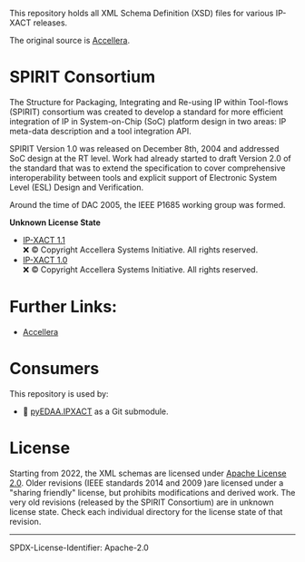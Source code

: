 This repository holds all XML Schema Definition (XSD) files for various IP-XACT releases. 

The original source is [Accellera](https://www.accellera.org/XMLSchema/).


# SPIRIT Consortium

The Structure for Packaging, Integrating and Re-using IP within Tool-flows (SPIRIT) consortium was created to develop a
standard for more efficient integration of IP in System-on-Chip (SoC) platform design in two areas: IP meta-data
description and a tool integration API.

SPIRIT Version 1.0 was released on December 8th, 2004 and addressed SoC design at the RT level. Work had already started
to draft Version 2.0 of the standard that was to extend the specification to cover comprehensive interoperability
between tools and explicit support of Electronic System Level (ESL) Design and Verification.

Around the time of DAC 2005, the IEEE P1685 working group was formed.

**Unknown License State**

* [IP-XACT 1.1](http://www.accellera.org/XMLSchema/SPIRIT/1.1/)  
  ❌ © Copyright Accellera Systems Initiative. All rights reserved.
* [IP-XACT 1.0](http://www.accellera.org/XMLSchema/SPIRIT/1.0/)  
  ❌ © Copyright Accellera Systems Initiative. All rights reserved.


# Further Links:

* [Accellera](https://www.accellera.org/)


# Consumers

This repository is used by:

* 🚧 [pyEDAA.IPXACT](https://github.com/edaa-org/pyEDAA.IPXACT) as a Git submodule.


# License

Starting from 2022, the XML schemas are licensed under [Apache License 2.0](LICENSE.md). Older revisions (IEEE standards
2014 and 2009 )are licensed under a "sharing friendly" license, but prohibits modifications and derived work. The very
old revisions (released by the SPIRIT Consortium) are in unknown license state. Check each individual directory for the
license state of that revision.  
<!--
The accompanying documentation is licensed under [Creative Commons - Attribution 4.0 (CC-BY 4.0)](doc/Doc-License.rst).
-->

-------------------------

SPDX-License-Identifier: Apache-2.0
